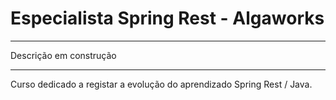 # Especialista Spring Rest - Algaworks
----

Descrição em construção

----


Curso dedicado a registar a evolução do aprendizado Spring Rest / Java.
